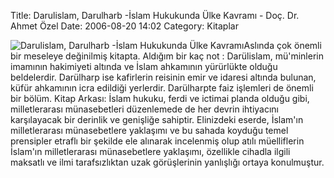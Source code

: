 Title: Darulislam, Darulharb -İslam Hukukunda Ülke Kavramı - Doç. Dr. Ahmet Özel
Date: 2006-08-20 14:02
Category: Kitaplar

![Darulislam, Darulharb -İslam Hukukunda Ülke Kavramı][]Aslında çok
önemli bir meseleye değinilmiş kitapta. <!--more--> Aldığım bir kaç not
: Darülislam, mü'minlerin imamının hakimiyeti altında ve İslam ahkamının
yürürlükte olduğu beldelerdir. Darülharp ise kafirlerin reisinin emir ve
idaresi altında bulunan, küfür ahkamının icra edildiği yerlerdir.
Darülharpte faiz işlemleri de önemli bir bölüm. Kitap Arkası: İslam
hukuku, ferdi ve ictimai planda olduğu gibi, milletlerarası
münasebetleri düzenlemede de her devrin ihtiyacını karşılayacak bir
derinlik ve genişliğe sahiptir. Elinizdeki eserde, İslam'ın
milletlerarası münasebetlere yaklaşımı ve bu sahada koyduğu temel
prensipler etraflı bir şekilde ele alınarak incelenmiş olup atılı
müelliflerin İslam'ın milletlerarası münasebetlere yaklaşımı, özellikle
cihadla ilgili maksatlı ve ilmi tarafsızlıktan uzak görüşlerinin
yanlışlığı ortaya konulmuştur.

  [Darulislam, Darulharb -İslam Hukukunda Ülke Kavramı]: /images/darulislam_darulharp.thumbnail.jpg
